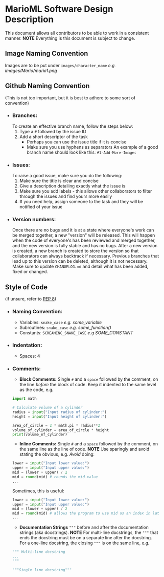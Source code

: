 # MarioML Software Design Description
This document allows all contributors to be able to work in a consistent manner.
**NOTE** Everything is this document is subject to change.

## Image Naming Convention
Images are to be put under `images/character_name` *e.g. images/Mario/mario1.png*

## Github Naming Convention
(This is not too important, but it is best to adhere to some sort of convention)
- ### Branches:
    To create an effective branch name, follow the steps below:
    1. Type a `#` followed by the issue ID
    2. Add a short descriptor of the task
        - Perhaps you can use the issue title if it is concise
        - Make sure you use hyphens as separators
    An example of a good branch name should look like this: `#1-Add-More-Images`
- ### Issues:
    To raise a good issue, make sure you do the following:
    1. Make sure the title is clear and concise
    2. Give a description detailing exactly what the issue is
    3. Make sure you add labels - this allows other collaborators to filter through the issues and find yours more easily
    4. If you need help, assign someone to the task and they will be notified of your issue
- ### Version numbers:
    Once there are no bugs and it is at a state where everyone's work can be merged together, a new "version" will be released.
    This will happen when the code of everyone's has been reviewed and merged together, and the new version is fully stable and has no bugs.
    After a new version is created, a new branch is created to store the version so that collaborators can always backtrack if necessary.
    Previous branches that lead up to this version can be deleted, although it is not necessary.
    Make sure to update `CHANGELOG.md` and detail what has been added, fixed or changed.

## Style of Code
(if unsure, refer to [PEP 8](https://www.python.org/dev/peps/pep-0008/ "PEP 8 Style Guide"))

- ### Naming Convention:
    - Variables: `snake_case` *e.g. some_variable*
    - Subroutines: `snake_case` *e.g. some_function()*
    - Constants: `SCREAMING_SNAKE_CASE` *e.g SOME_CONSTANT*
- ### Indentation:
    - Spaces: 4
- ### Comments:
    - **Block Comments:** Single `#` and a `space` followed by the comment, on the line *before* the block of code.
    Keep it indented to the same level as the code, e.g.
    ```python
    import math

    # Calculate volume of a cylinder
    radius = input("Input radius of cylinder:")
    height = input("Input height of cylinder:")
    
    area_of_circle = 2 * math.pi * radius**2
    volume_of_cylinder = area_of_circle * height
    print(volume_of_cylinder)
    ```
    - **Inline Comments:** Single `#` and a `space` followed by the comment, on the same line as the line of code.
    **NOTE** Use sparingly and avoid stating the obvious, e.g.
    *Avoid* doing:
    ```python
    lower = input("Input lower value:")
    upper = input("Input upper value:")
    mid = (lower + upper) / 2
    mid = round(mid) # rounds the mid value
    ...
    ```
    Sometimes, this is useful:
    ```python
    lower = input("Input lower value:")
    upper = input("Input upper value:")
    mid = (lower + upper) / 2
    mid = round(mid) # allows the program to use mid as an index in later code
    ...
    ```
    - **Documentation Strings** `"""` before and after the documentation strings (aka docstrings).
    **NOTE** For multi-line docstrings, the `"""` that ends the docstring must be on a separate line after the docstring.
    For a one-line docstring, the closing `"""` is on the same line, e.g.
    ```python
    """ Multi-line docstring
    ...
    """

    """Single line docstring"""
    ```